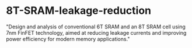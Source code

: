 # 8T-SRAM-leakage-reduction
 "Design and analysis of conventional 6T SRAM and an 8T SRAM cell using 7nm FinFET technology, aimed at reducing leakage currents and improving power efficiency for modern memory applications."
